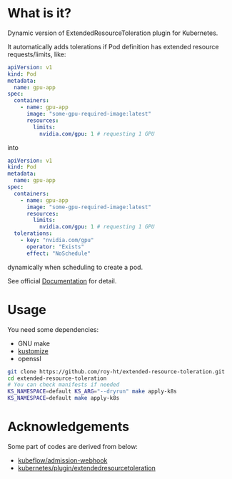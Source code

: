 # What is it?

Dynamic version of ExtendedResourceToleration plugin for Kubernetes.

It automatically adds tolerations if Pod definition has extended resource requests/limits, like:

```yaml
apiVersion: v1
kind: Pod
metadata:
  name: gpu-app
spec:
  containers:
    - name: gpu-app
      image: "some-gpu-required-image:latest"
      resources:
        limits:
          nvidia.com/gpu: 1 # requesting 1 GPU
```

into

```yaml
apiVersion: v1
kind: Pod
metadata:
  name: gpu-app
spec:
  containers:
    - name: gpu-app
      image: "some-gpu-required-image:latest"
      resources:
        limits:
          nvidia.com/gpu: 1 # requesting 1 GPU
  tolerations:
    - key: "nvidia.com/gpu"
      operator: "Exists"
      effect: "NoSchedule"
```

dynamically when scheduling to create a pod.

See official [Documentation](https://kubernetes.io/docs/reference/access-authn-authz/admission-controllers/#extendedresourcetoleration) for detail.

# Usage

You need some dependencies:

- GNU make
- [kustomize](https://kustomize.io/)
- openssl

```bash
git clone https://github.com/roy-ht/extended-resource-toleration.git
cd extended-resource-toleration
# You can check manifests if needed
KS_NAMESPACE=default KS_ARG="--dryrun" make apply-k8s
KS_NAMESPACE=default make apply-k8s
```

# Acknowledgements

Some part of codes are derived from below:

- [kubeflow/admission-webhook](https://github.com/kubeflow/kubeflow/tree/master/components/admission-webhook)
- [kubernetes/plugin/extendedresourcetoleration](https://github.com/kubernetes/kubernetes/tree/master/plugin/pkg/admission/extendedresourcetoleration)
